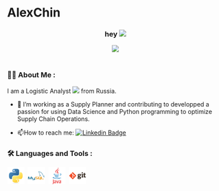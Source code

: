 # AlexChin
<div id="header" align="center">

<h3>
  hey
  <img src="https://media.giphy.com/media/hvRJCLFzcasrR4ia7z/giphy.gif" width="30px"/>
</h3>
</div>
<div id="header" align="center">
  <img src="https://media.giphy.com/media/fCk3cneTD6TKklSOcf/giphy.gif" width="100"/>
</div>
<div id="header" align="center">
<img src="https://komarev.com/ghpvc/?username=AlexChin-dev&style=flat-square&color=blue" alt=""/>
</div>  


### :man_technologist: About Me : 
I am a Logistic Analyst <img src="https://media.giphy.com/media/WUlplcMpOCEmTGBtBW/giphy.gif" width="30"> from Russia. 

- :telescope: I’m working as a Supply Planner and contributing to developped a passion for using Data Science and Python programming to optimize Supply Chain Operations.

- :mailbox:How to reach me: [![Linkedin Badge](https://img.shields.io/badge/-kakbar-blue?style=flat&logo=Linkedin&logoColor=white)](postnikovalexander)

### :hammer_and_wrench: Languages and Tools :
<div>
  <img src="https://github.com/devicons/devicon/blob/master/icons/python/python-original.svg"  title="Java" alt="Java" width="40" height="40"/>&nbsp;
  <img src="https://github.com/devicons/devicon/blob/master/icons/mysql/mysql-original-wordmark.svg" title="MySQL"  alt="MySQL" width="40" height="40"/>&nbsp;
  <img src="https://github.com/devicons/devicon/blob/master/icons/java/java-original-wordmark.svg" title="Java" alt="Java" width="40" height="40"/>&nbsp;
  <img src="https://github.com/devicons/devicon/blob/master/icons/git/git-original-wordmark.svg" title="Git" **alt="Git" width="40" height="40"/>
</div>
